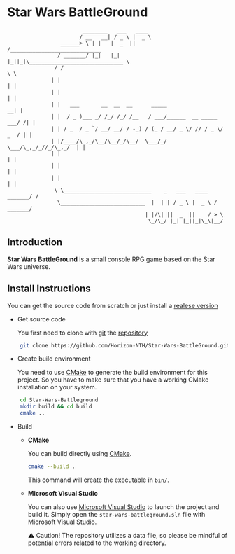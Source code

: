 # Star Wars BattleGround

                            ________   ___   ____
                           / __   __| / _ \ |  _ \
                     ______> \ | |   |  _  ||    /_____________________________
                    / _______/ |_|   |_| |_||_|\______________________________ \
                   / /                                                        \ \
                  | |                                                          | |
                  | |                                                          | |
                  | |   ___       __  __  __      _____                      __| |
                  | |  / _ )___ _/ /_/ /_/ /__   / ___/______  __ _____  ___/ /| |
                  | | / _  / _ `/ __/ __/ / -_) / (_ / __/ _ \/ // / _ \/ _  / | |
                  | |/____/\_,_/\__/\__/_/\__/  \___/_/  \___/\_,_/_//_/\_,_/  | |
                  | |                                                          | |
                  | |                                                          | |
                  | |                                                          | |
                   \ \____________________________    _   ___   ____   _______/ /
                    \___________________________  |  | | / _ \ |  _ \ / _______/
                                                | |/\| ||  _  ||    / > \
                                                 \_/\_/ |_| |_||_|\_\|__/

## Introduction

**Star Wars BattleGround** is a small console RPG game based on the Star Wars universe.

## Install Instructions

You can get the source code from scratch or just install a [realese version](https://github.com/Horizon-NTH/Star-Wars-BattleGround/releases)

* Get source code

    You first need to clone with [git](https://git-scm.com) the [repository](https://github.com/Horizon-NTH/Star-Wars-BattleGround.git)


```bash
    git clone https://github.com/Horizon-NTH/Star-Wars-BattleGround.git
```

* Create build environment

    You need to use [CMake](https://cmake.org/) to generate the build environment for this project. So you have to make sure that you have a working CMake installation on your system.

```bash
    cd Star-Wars-Battleground
    mkdir build && cd build
    cmake ..
```

* Build

  * **CMake**

    You can build directly using [CMake](https://cmake.org/).

    ```bash
    cmake --build .
    ```

    This command will create the executable in `bin/`.

  * **Microsoft Visual Studio**

    You can also use [Microsoft Visual Studio](https://visualstudio.microsoft.com/) to launch the project and build it. Simply open the `star-wars-battleground.sln` file with Microsoft Visual Studio.

    ⚠️ Caution! The repository utilizes a data file, so please be mindful of potential errors related to the working directory.
